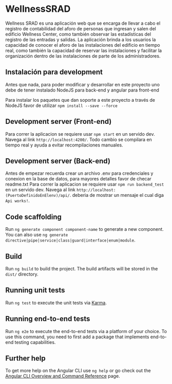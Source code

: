 # WellnessSRAD

Wellness SRAD es una aplicación web que se encarga de llevar a cabo el registro de contabilidad del aforo de personas que ingresan y salen del edificio Wellness Center, como también observar las estadísticas del registro de las entradas y salidas. La aplicación brinda a los usuarios la capacidad de conocer el aforo de las instalaciones del edificio en tiempo real, como también la capacidad de reservar las instalaciones y facilitar la organización dentro de las instalaciones de parte de los administradores. 

## Instalación para development

Antes que nada, para poder modificar y desarrollar en este proyecto uno debe de tener instalado NodeJS para back-end y angular para front-end

Para instalar los paquetes que dan soporte a este proyecto a través de NodeJS favor de utilizar `npm install --save --force`
## Development server (Front-end)

Para correr la aplicacion se requiere usar `npm start` en un servido dev. Navega al link `http://localhost:4200/`. Todo cambio se compilara en tiempo real y ayuda a evitar recompilaciones manuales.

## Development server (Back-end)
Antes de empezar recuerda crear un archivo .env para credenciales y conexion en la base de datos, para mayores detalles favor de checar readme.txt
Para correr la aplicacion se requiere usar `npm run backend_test ` en un servido dev. Navega al link `http://localhost:(PuertoDefinidoEnElenv)/api/`. deberia de mostrar un mensaje el cual diga `Api works!`.


## Code scaffolding

Run `ng generate component component-name` to generate a new component. You can also use `ng generate directive|pipe|service|class|guard|interface|enum|module`.

## Build

Run `ng build` to build the project. The build artifacts will be stored in the `dist/` directory.

## Running unit tests

Run `ng test` to execute the unit tests via [Karma](https://karma-runner.github.io).

## Running end-to-end tests

Run `ng e2e` to execute the end-to-end tests via a platform of your choice. To use this command, you need to first add a package that implements end-to-end testing capabilities.

## Further help

To get more help on the Angular CLI use `ng help` or go check out the [Angular CLI Overview and Command Reference](https://angular.io/cli) page.
